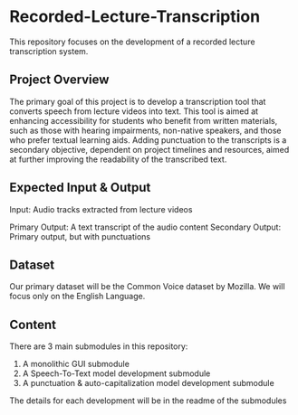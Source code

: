 # Recorded-Lecture-Transcription
This repository focuses on the development of a recorded lecture transcription system.

## Project Overview
The primary goal of this project is to develop a transcription tool that converts speech from lecture videos into text. This tool is aimed at enhancing accessibility for students who benefit from written materials, such as those with hearing impairments, non-native speakers, and those who prefer textual learning aids. Adding punctuation to the transcripts is a secondary objective, dependent on project timelines and resources, aimed at further improving the readability of the transcribed text.

## Expected Input & Output
Input: Audio tracks extracted from lecture videos

Primary Output: A text transcript of the audio content
Secondary Output: Primary output, but with punctuations

## Dataset
Our primary dataset will be the Common Voice dataset by Mozilla. We will focus only on the English Language.

## Content
There are 3 main submodules in this repository:
1) A monolithic GUI submodule
2) A Speech-To-Text model development submodule
3) A punctuation & auto-capitalization model development submodule

The details for each development will be in the readme of the submodules

